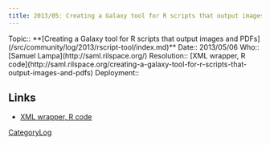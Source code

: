 ```yaml
---
title: 2013/05: Creating a Galaxy tool for R scripts that output images and PDFs
---
```





<div class='logbox'>
 Topic:: **[Creating a Galaxy tool for R scripts that output images and PDFs](/src/community/log/2013/rscript-tool/index.md)**
 Date:: 2013/05/06
 Who:: [Samuel Lampa](http://saml.rilspace.org/)
 Resolution:: [XML wrapper, R code](http://saml.rilspace.org/creating-a-galaxy-tool-for-r-scripts-that-output-images-and-pdfs)
 Deployment:: 
</div>

## Links

* [XML wrapper, R code](http://saml.rilspace.org/creating-a-galaxy-tool-for-r-scripts-that-output-images-and-pdfs)

[CategoryLog](/src/category-log/index.md)
